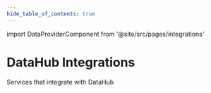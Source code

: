 ```yaml
--- 
hide_table_of_contents: true
---
```



import DataProviderComponent from '@site/src/pages/integrations'

# DataHub Integrations

Services that integrate with DataHub

<DataProviderComponent /> 